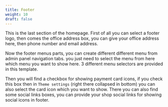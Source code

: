 ```yaml
---
title: Footer
weight: 10
draft: false
---
```

This is the last section of the homepage. First of all you can select a footer logo, then comes the office address box, you can give your office address here, then phone number and email address.

Now the footer menus parts, you can create different different menu from admin panel navigation tabs. you just need to select the menu from here which menu you want to show here. 3 different menu selectors are provided in this template.

Then you will find a checkbox for showing payment card icons, if you check this box then in `Theme settings` (right there collapsed in bottom) you can also select the card icon which you want to show. There you can also find some social links boxes, you can provide your shop social links for showing social icons in footer.